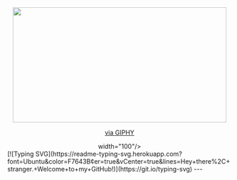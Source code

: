 <div id="header" align="center">
  <img src=<iframe src="https://giphy.com/embed/1C8bHHJturSx2" width="480" height="259" frameBorder="0" class="giphy-embed" allowFullScreen></iframe><p><a href="https://giphy.com/gifs/the-it-crowd-chris-odowd-1C8bHHJturSx2">via GIPHY</a></p> width="100"/>
</div>
[![Typing SVG](https://readme-typing-svg.herokuapp.com?font=Ubuntu&color=F7643B&center=true&vCenter=true&lines=Hey+there%2C+stranger.+Welcome+to+my+GitHub!)](https://git.io/typing-svg)
---

